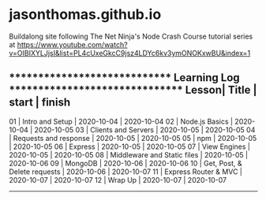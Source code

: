 # jasonthomas.github.io

Buildalong site following The Net Ninja's Node Crash Course tutorial series at https://www.youtube.com/watch?v=OIBIXYLJjsI&list=PL4cUxeGkcC9jsz4LDYc6kv3ymONOKxwBU&index=1

**************************** Learning Log ******************************
Lesson|             Title               |   start       |   finish
------------------------------------------------------------------------
01    | Intro and Setup                 |   2020-10-04  |   2020-10-04
02    | Node.js Basics                  |   2020-10-04  |   2020-10-05
03    | Clients and Servers             |   2020-10-05  |   2020-10-05
04    | Requests and response           |   2020-10-05  |   2020-10-05
05    | npm                             |   2020-10-05  |   2020-10-05
06    | Express                         |   2020-10-05  |   2020-10-05
07    | View Engines                    |   2020-10-05  |   2020-10-05
08    | Middleware and Static files     |   2020-10-05  |   2020-10-06
09    | MongoDB                         |   2020-10-06  |   2020-10-06
10    | Get, Post, & Delete requests    |   2020-10-06  |   2020-10-07
11    | Express Router & MVC            |   2020-10-07  |   2020-10-07
12    | Wrap Up                         |   2020-10-07  |   2020-10-07
*************************************************************************
